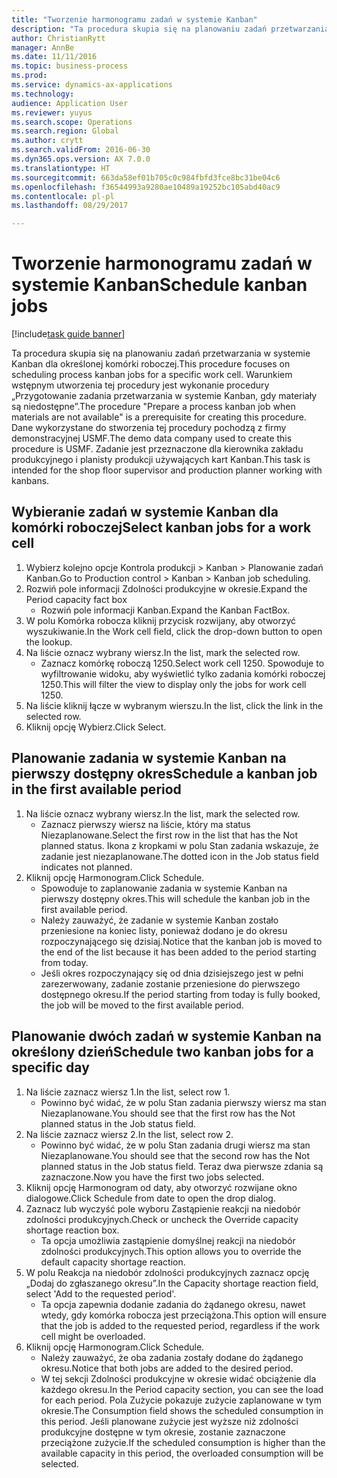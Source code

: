 ```yaml
--- 
title: "Tworzenie harmonogramu zadań w systemie Kanban"
description: "Ta procedura skupia się na planowaniu zadań przetwarzania w systemie Kanban dla określonej komórki roboczej."
author: ChristianRytt
manager: AnnBe
ms.date: 11/11/2016
ms.topic: business-process
ms.prod: 
ms.service: dynamics-ax-applications
ms.technology: 
audience: Application User
ms.reviewer: yuyus
ms.search.scope: Operations
ms.search.region: Global
ms.author: crytt
ms.search.validFrom: 2016-06-30
ms.dyn365.ops.version: AX 7.0.0
ms.translationtype: HT
ms.sourcegitcommit: 663da58ef01b705c0c984fbfd3fce8bc31be04c6
ms.openlocfilehash: f36544993a9280ae10489a19252bc105abd40ac9
ms.contentlocale: pl-pl
ms.lasthandoff: 08/29/2017

---
```

# <a name="schedule-kanban-jobs"></a><span data-ttu-id="7875b-103">Tworzenie harmonogramu zadań w systemie Kanban</span><span class="sxs-lookup"><span data-stu-id="7875b-103">Schedule kanban jobs</span></span>

[!include[task guide banner](../../includes/task-guide-banner.md)]

<span data-ttu-id="7875b-104">Ta procedura skupia się na planowaniu zadań przetwarzania w systemie Kanban dla określonej komórki roboczej.</span><span class="sxs-lookup"><span data-stu-id="7875b-104">This procedure focuses on scheduling process kanban jobs for a specific work cell.</span></span> <span data-ttu-id="7875b-105">Warunkiem wstępnym utworzenia tej procedury jest wykonanie procedury „Przygotowanie zadania przetwarzania w systemie Kanban, gdy materiały są niedostępne”.</span><span class="sxs-lookup"><span data-stu-id="7875b-105">The procedure "Prepare a process kanban job when materials are not available" is a prerequisite for creating this procedure.</span></span> <span data-ttu-id="7875b-106">Dane wykorzystane do stworzenia tej procedury pochodzą z firmy demonstracyjnej USMF.</span><span class="sxs-lookup"><span data-stu-id="7875b-106">The demo data company used to create this procedure is USMF.</span></span> <span data-ttu-id="7875b-107">Zadanie jest przeznaczone dla kierownika zakładu produkcyjnego i planisty produkcji używających kart Kanban.</span><span class="sxs-lookup"><span data-stu-id="7875b-107">This task is intended for the shop floor supervisor and production planner working with kanbans.</span></span>


## <a name="select-kanban-jobs-for-a-work-cell"></a><span data-ttu-id="7875b-108">Wybieranie zadań w systemie Kanban dla komórki roboczej</span><span class="sxs-lookup"><span data-stu-id="7875b-108">Select kanban jobs for a work cell</span></span>
1. <span data-ttu-id="7875b-109">Wybierz kolejno opcje Kontrola produkcji > Kanban > Planowanie zadań Kanban.</span><span class="sxs-lookup"><span data-stu-id="7875b-109">Go to Production control > Kanban > Kanban job scheduling.</span></span>
2. <span data-ttu-id="7875b-110">Rozwiń pole informacji Zdolności produkcyjne w okresie.</span><span class="sxs-lookup"><span data-stu-id="7875b-110">Expand the Period capacity fact box</span></span>
    * <span data-ttu-id="7875b-111">Rozwiń pole informacji Kanban.</span><span class="sxs-lookup"><span data-stu-id="7875b-111">Expand the Kanban FactBox.</span></span>  
3. <span data-ttu-id="7875b-112">W polu Komórka robocza kliknij przycisk rozwijany, aby otworzyć wyszukiwanie.</span><span class="sxs-lookup"><span data-stu-id="7875b-112">In the Work cell field, click the drop-down button to open the lookup.</span></span>
4. <span data-ttu-id="7875b-113">Na liście oznacz wybrany wiersz.</span><span class="sxs-lookup"><span data-stu-id="7875b-113">In the list, mark the selected row.</span></span>
    * <span data-ttu-id="7875b-114">Zaznacz komórkę roboczą 1250.</span><span class="sxs-lookup"><span data-stu-id="7875b-114">Select work cell 1250.</span></span> <span data-ttu-id="7875b-115">Spowoduje to wyfiltrowanie widoku, aby wyświetlić tylko zadania komórki roboczej 1250.</span><span class="sxs-lookup"><span data-stu-id="7875b-115">This will filter the view to display only the jobs for work cell 1250.</span></span>  
5. <span data-ttu-id="7875b-116">Na liście kliknij łącze w wybranym wierszu.</span><span class="sxs-lookup"><span data-stu-id="7875b-116">In the list, click the link in the selected row.</span></span>
6. <span data-ttu-id="7875b-117">Kliknij opcję Wybierz.</span><span class="sxs-lookup"><span data-stu-id="7875b-117">Click Select.</span></span>

## <a name="schedule-a-kanban-job-in-the-first-available-period"></a><span data-ttu-id="7875b-118">Planowanie zadania w systemie Kanban na pierwszy dostępny okres</span><span class="sxs-lookup"><span data-stu-id="7875b-118">Schedule a kanban job in the first available period</span></span>
1. <span data-ttu-id="7875b-119">Na liście oznacz wybrany wiersz.</span><span class="sxs-lookup"><span data-stu-id="7875b-119">In the list, mark the selected row.</span></span>
    * <span data-ttu-id="7875b-120">Zaznacz pierwszy wiersz na liście, który ma status Niezaplanowane.</span><span class="sxs-lookup"><span data-stu-id="7875b-120">Select the first row in the list that has the Not planned status.</span></span> <span data-ttu-id="7875b-121">Ikona z kropkami w polu Stan zadania wskazuje, że zadanie jest niezaplanowane.</span><span class="sxs-lookup"><span data-stu-id="7875b-121">The dotted icon in the Job status field indicates not planned.</span></span>  
2. <span data-ttu-id="7875b-122">Kliknij opcję Harmonogram.</span><span class="sxs-lookup"><span data-stu-id="7875b-122">Click Schedule.</span></span>
    * <span data-ttu-id="7875b-123">Spowoduje to zaplanowanie zadania w systemie Kanban na pierwszy dostępny okres.</span><span class="sxs-lookup"><span data-stu-id="7875b-123">This will schedule the kanban job in the first available period.</span></span>  
    * <span data-ttu-id="7875b-124">Należy zauważyć, że zadanie w systemie Kanban zostało przeniesione na koniec listy, ponieważ dodano je do okresu rozpoczynającego się dzisiaj.</span><span class="sxs-lookup"><span data-stu-id="7875b-124">Notice that the kanban job is moved to the end of the list because it has been added to the period starting from today.</span></span>  
    * <span data-ttu-id="7875b-125">Jeśli okres rozpoczynający się od dnia dzisiejszego jest w pełni zarezerwowany, zadanie zostanie przeniesione do pierwszego dostępnego okresu.</span><span class="sxs-lookup"><span data-stu-id="7875b-125">If the period starting from today is fully booked, the job will be moved to the first available period.</span></span>  

## <a name="schedule-two-kanban-jobs-for-a-specific-day"></a><span data-ttu-id="7875b-126">Planowanie dwóch zadań w systemie Kanban na określony dzień</span><span class="sxs-lookup"><span data-stu-id="7875b-126">Schedule two kanban jobs for a specific day</span></span>
1. <span data-ttu-id="7875b-127">Na liście zaznacz wiersz 1.</span><span class="sxs-lookup"><span data-stu-id="7875b-127">In the list, select row 1.</span></span>
    * <span data-ttu-id="7875b-128">Powinno być widać, że w polu Stan zadania pierwszy wiersz ma stan Niezaplanowane.</span><span class="sxs-lookup"><span data-stu-id="7875b-128">You should see that the first row has the Not planned status in the Job status field.</span></span>  
2. <span data-ttu-id="7875b-129">Na liście zaznacz wiersz 2.</span><span class="sxs-lookup"><span data-stu-id="7875b-129">In the list, select row 2.</span></span>
    * <span data-ttu-id="7875b-130">Powinno być widać, że w polu Stan zadania drugi wiersz ma stan Niezaplanowane.</span><span class="sxs-lookup"><span data-stu-id="7875b-130">You should see that the second row has the Not planned status in the Job status field.</span></span> <span data-ttu-id="7875b-131">Teraz dwa pierwsze zdania są zaznaczone.</span><span class="sxs-lookup"><span data-stu-id="7875b-131">Now you have the first two jobs selected.</span></span>  
3. <span data-ttu-id="7875b-132">Kliknij opcję Harmonogram od daty, aby otworzyć rozwijane okno dialogowe.</span><span class="sxs-lookup"><span data-stu-id="7875b-132">Click Schedule from date to open the drop dialog.</span></span>
4. <span data-ttu-id="7875b-133">Zaznacz lub wyczyść pole wyboru Zastąpienie reakcji na niedobór zdolności produkcyjnych.</span><span class="sxs-lookup"><span data-stu-id="7875b-133">Check or uncheck the Override capacity shortage reaction box.</span></span>
    * <span data-ttu-id="7875b-134">Ta opcja umożliwia zastąpienie domyślnej reakcji na niedobór zdolności produkcyjnych.</span><span class="sxs-lookup"><span data-stu-id="7875b-134">This option allows you to override the default capacity shortage reaction.</span></span>  
5. <span data-ttu-id="7875b-135">W polu Reakcja na niedobór zdolności produkcyjnych zaznacz opcję „Dodaj do zgłaszanego okresu”.</span><span class="sxs-lookup"><span data-stu-id="7875b-135">In the Capacity shortage reaction field, select 'Add to the requested period'.</span></span>
    * <span data-ttu-id="7875b-136">Ta opcja zapewnia dodanie zadania do żądanego okresu, nawet wtedy, gdy komórka robocza jest przeciążona.</span><span class="sxs-lookup"><span data-stu-id="7875b-136">This option will ensure that the job is added to the requested period, regardless if the work cell might be overloaded.</span></span>  
6. <span data-ttu-id="7875b-137">Kliknij opcję Harmonogram.</span><span class="sxs-lookup"><span data-stu-id="7875b-137">Click Schedule.</span></span>
    * <span data-ttu-id="7875b-138">Należy zauważyć, że oba zadania zostały dodane do żądanego okresu.</span><span class="sxs-lookup"><span data-stu-id="7875b-138">Notice that both jobs are added to the desired period.</span></span>  
    * <span data-ttu-id="7875b-139">W tej sekcji Zdolności produkcyjne w okresie widać obciążenie dla każdego okresu.</span><span class="sxs-lookup"><span data-stu-id="7875b-139">In the Period capacity section, you can see the load for each period.</span></span> <span data-ttu-id="7875b-140">Pola Zużycie pokazuje zużycie zaplanowane w tym okresie.</span><span class="sxs-lookup"><span data-stu-id="7875b-140">The Consumption field shows the scheduled consumption in this period.</span></span> <span data-ttu-id="7875b-141">Jeśli planowane zużycie jest wyższe niż zdolności produkcyjne dostępne w tym okresie, zostanie zaznaczone przeciążone zużycie.</span><span class="sxs-lookup"><span data-stu-id="7875b-141">If the scheduled consumption is higher than the available capacity in this period, the overloaded consumption will be selected.</span></span>  


